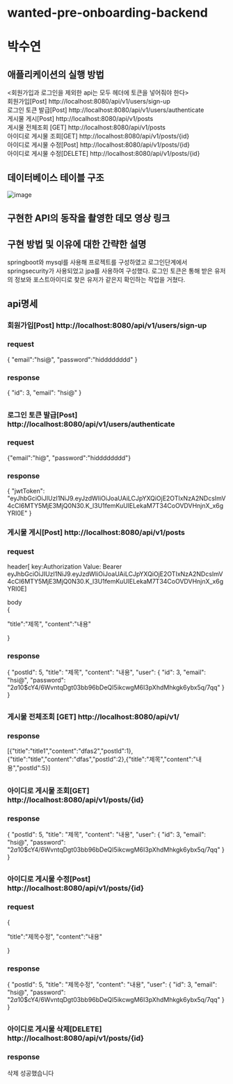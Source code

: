 # wanted-pre-onboarding-backend

<h1>박수연</h1>
<h2>애플리케이션의 실행 방법</h2>

<회원가입과 로그인을 제외한 api는 모두 헤더에 토큰을 넣어줘야 한다><br>
회원가입[Post] http://localhost:8080/api/v1/users/sign-up <br>
로그인 토큰 발급[Post] http://localhost:8080/api/v1/users/authenticate<br>
게시물 게시[Post] http://localhost:8080/api/v1/posts<br>
게시물 전체조회 [GET] http://localhost:8080/api/v1/posts<br>
아이디로 게시물 조회[GET] http://localhost:8080/api/v1/posts/{id}<br>
아이디로 게시물 수정[Post] http://localhost:8080/api/v1/posts/{id}<br>
아이디로 게시물 수정[DELETE] http://localhost:8080/api/v1/posts/{id}<br>

<h2>데이터베이스 테이블 구조</h2>

![image](https://github.com/PARK-Su-yeon/wanted-pre-onboarding-backend/assets/93627156/3a3cef15-51de-4e54-a03f-1a72aa8d23d3)

<h2>구현한 API의 동작을 촬영한 데모 영상 링크</h2>
<h2>구현 방법 및 이유에 대한 간략한 설명</h2>
springboot와 mysql를 사용해 프로젝트를 구성하였고 로그인단계에서 springsecurity가 사용되었고 jpa를 사용하여 구성했다.
로그인 토큰은 통해 받은 유저의 정보와 포스트아이디로 찾은 유저가 같은지 확인하는 작업을 거쳤다.

<h2>api명세</h2>
<h3>회원가입[Post] http://localhost:8080/api/v1/users/sign-up</h3>
<h3>request</h3>
{
    "email":"hsi@",
    "password":"hidddddddd"
  }
  
<h3>response</h3>

{
    "id": 3,
    "email": "hsi@"
}
##
<h3>로그인 토큰 발급[Post] http://localhost:8080/api/v1/users/authenticate</h3>

<h3>request</h3>
  {"email":"hi@",
    "password":"hidddddddd"}

<h3>response</h3>
 {  "jwtToken": "eyJhbGciOiJIUzI1NiJ9.eyJzdWIiOiJoaUAiLCJpYXQiOjE2OTIxNzA2NDcsImV4cCI6MTY5MjE3MjQ0N30.K_l3U1femKuUlELekaM7T34CoOVDVHnjnX_x6gYRI0E"
}

<h3>게시물 게시[Post] http://localhost:8080/api/v1/posts</h3>

<h3>request</h3>


header[ key:Authorization  Value: Bearer eyJhbGciOiJIUzI1NiJ9.eyJzdWIiOiJoaUAiLCJpYXQiOjE2OTIxNzA2NDcsImV4cCI6MTY5MjE3MjQ0N30.K_l3U1femKuUlELekaM7T34CoOVDVHnjnX_x6gYRI0E]

body  
{

"title":"제목",
"content":"내용"

}

<h3>response</h3>


{
    "postId": 5,
    "title": "제목",
    "content": "내용",
    "user": {
        "id": 3,
        "email": "hsi@",
        "password": "$2a$10$cY4/6WvntqDgt03bb96bDeQI5ikcwgM6I3pXhdMhkgk6ybx5q/7qq"
    }
}


##
<h3>게시물 전체조회 [GET] http://localhost:8080/api/v1/</h3>
<h3>response</h3>

[{"title":"title1","content":"dfas2","postId":1},{"title":"title","content":"dfas","postId":2},{"title":"제목","content":"내용","postId":5}]

##
<h3>아이디로 게시물 조회[GET] http://localhost:8080/api/v1/posts/{id}</h3>
<h3>response</h3>

{
    "postId": 5,
    "title": "제목",
    "content": "내용",
    "user": {
        "id": 3,
        "email": "hsi@",
        "password": "$2a$10$cY4/6WvntqDgt03bb96bDeQI5ikcwgM6I3pXhdMhkgk6ybx5q/7qq"
    }
}
##
<h3>아이디로 게시물 수정[Post] http://localhost:8080/api/v1/posts/{id}</h3>
<h3>request</h3>

{

"title":"제목수정",
"content":"내용"

}

<h3>response</h3>

{
    "postId": 5,
    "title": "제목수정",
    "content": "내용",
    "user": {
        "id": 3,
        "email": "hsi@",
        "password": "$2a$10$cY4/6WvntqDgt03bb96bDeQI5ikcwgM6I3pXhdMhkgk6ybx5q/7qq"
    }
}

##
<h3>아이디로 게시물 삭제[DELETE] http://localhost:8080/api/v1/posts/{id}</h3>

<h3>response</h3>

삭제  성공했습니다
